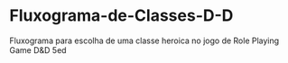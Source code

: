 # Fluxograma-de-Classes-D-D
Fluxograma para escolha de uma classe heroica no jogo de Role Playing Game D&amp;D 5ed
